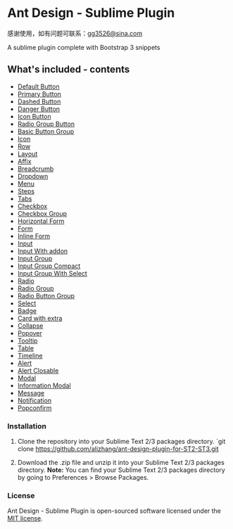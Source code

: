 Ant Design - Sublime Plugin
==================
感谢使用，如有问题可联系：gg3526@sina.com

A sublime plugin complete with Bootstrap 3 snippets


## What's included - contents
- [Default Button](#)
- [Primary Button](#)
- [Dashed Button](#)
- [Danger Button](#)
- [Icon Button](#)
- [Radio Group Button](#)
- [Basic Button Group](#)
- [Icon](#)
- [Row](#)
- [Layout](#)
- [Affix](#)
- [Breadcrumb](#)
- [Dropdown](#)
- [Menu](#)
- [Steps](#)
- [Tabs](#)
- [Checkbox](#)
- [Checkbox Group](#)
- [Horizontal Form](#)
- [Form](#)
- [Inline Form](#)
- [Input](#)
- [Input With addon](#)
- [Input Group](#)
- [Input Group Compact](#)
- [Input Group With Select](#)
- [Radio](#)
- [Radio Group](#)
- [Radio Button Group](#)
- [Select](#)
- [Badge](#)
- [Card with extra](#)
- [Collapse](#)
- [Popover](#)
- [Tooltip](#)
- [Table](#)
- [Timeline](#)
- [Alert](#)
- [Alert Closable](#)
- [Modal](#)
- [Information Modal](#)
- [Message](#)
- [Notification](#)
- [Popconfirm](#)

### Installation

1. Clone the repository into your Sublime Text 2/3 packages directory.
`git clone https://github.com/alizhang/ant-design-plugin-for-ST2-ST3.git

2. Download the .zip file and unzip it into your Sublime Text 2/3 packages directory.
**Note:** You can find your Sublime Text 2/3 packages directory by going to Preferences > Browse Packages.

### License
Ant Design - Sublime Plugin is open-sourced software licensed under the [MIT license](http://opensource.org/licenses/MIT).

